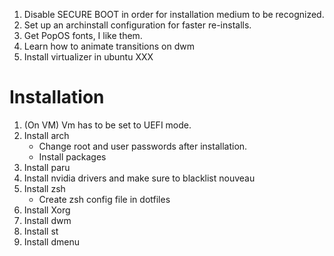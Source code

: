 1. Disable SECURE BOOT in order for installation medium to be recognized.
2. Set up an archinstall configuration for faster re-installs.
3. Get PopOS fonts, I like them.
4. Learn how to animate transitions on dwm
5. Install virtualizer in ubuntu XXX


# Installation
1. (On VM) Vm has to be set to UEFI mode.
2.  Install arch
    - Change root and user passwords after installation.
    - Install packages
3. Install paru
4. Install nvidia drivers and make sure to blacklist nouveau
5. Install zsh
    - Create zsh config file in dotfiles
6. Install Xorg
7. Install dwm
8. Install st
9. Install dmenu
